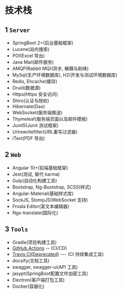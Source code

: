 # 技术栈

## 1 `Server`
- SpringBoot 2+(后台基础框架)
- Lucene(站内搜索)
- POI(Excel 导出)
- Java Mail(邮件服务)
- AMQP(Rabbit MQ)(异步, 解耦与削峰)
- MySql(生产环境数据库), H2(开发与测试环境数据库)
- Redis, Ehcache(缓存)
- Druid(数据源)
- Https(Https 安全访问)
- Shiro(认证与授权)
- Hibernate(Dao)
- WebSocket(服务端推送)
- Thymeleaf(服务端页面以及邮件模板)
- Junit5(Junit 测试框架)
- Urlrewritefilter(URL重写过滤器)
- iText(PDF 导出)

## 2 `Web`
- Angular 10+(前端基础框架)
- Jest(测试, 替代 karma)
- Gulp(自动化构建工具)
- Bootstrap, Ng-Bootstrap, SCSS(样式)
- Angular-Material(基础样式库)
- SockJS, StompJS(WebSocket 支持)
- Froala Editor(富文本编辑器)
- Ngx-translate(国际化)

## 3 `Tools`
- Gradle(项目构建工具)
- [GitHub Actions](https://github.com/JavaFamilyClub/jfoa/actions) -- (CI/CD)
- [Travis CI(Deprecated)](https://travis-ci.org/github/JavaFamilyClub/jfoa) --- (CI 持续集成工具)
- docsify(文档工具)
- swagger, swagger-ui(API 工具)
- jasypt(SpringBoot配置文件加密工具)
- Electron(客户端打包工具)
- Docker(容器化)

